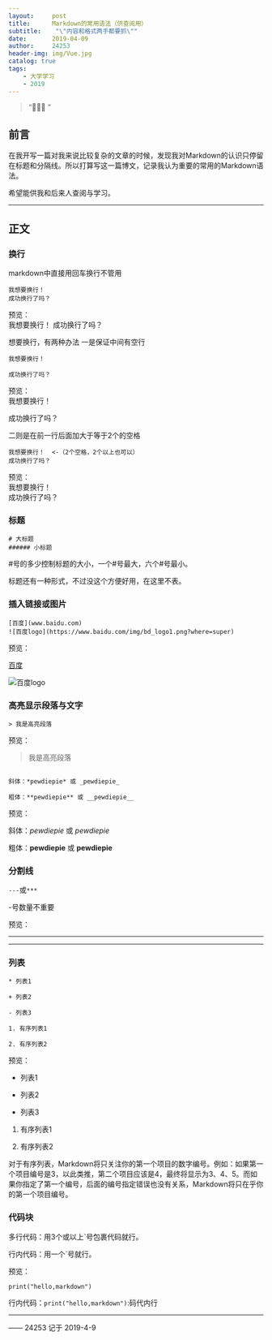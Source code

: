 ```yaml
---
layout:     post
title:      Markdown的常用语法（供查阅用）
subtitle:    "\"内容和格式两手都要抓\""
date:       2019-04-09
author:     24253
header-img: img/Vue.jpg
catalog: true
tags:
    - 大学学习
    - 2019
---
```


> “🙉🙉🙉 ”

## 前言

在我开写一篇对我来说比较复杂的文章的时候，发现我对Markdown的认识只停留在标题和分隔线。所以打算写这一篇博文，记录我认为重要的常用的Markdown语法。

希望能供我和后来人查阅与学习。

------

## 正文

### 换行

markdown中直接用回车换行不管用

```
我想要换行！
成功换行了吗？
```

预览：  
我想要换行！
成功换行了吗？

想要换行，有两种办法
一是保证中间有空行

```
我想要换行！

成功换行了吗？
```

预览：  
我想要换行！

成功换行了吗？

二则是在前一行后面加大于等于2个的空格  

```
我想要换行！  <-（2个空格，2个以上也可以）
成功换行了吗？
```
预览：  
我想要换行！  
成功换行了吗？

### 标题

```
# 大标题
###### 小标题
```

#号的多少控制标题的大小，一个#号最大，六个#号最小。

标题还有一种形式，不过没这个方便好用，在这里不表。

### 插入链接或图片

```
[百度](www.baidu.com)
![百度logo](https://www.baidu.com/img/bd_logo1.png?where=super)
```

预览：

[百度](www.baidu.com)

![百度logo](https://www.baidu.com/img/bd_logo1.png?where=super)

### 高亮显示段落与文字

`> 我是高亮段落`

预览：

> 我是高亮段落

```

斜体：*pewdiepie* 或 _pewdiepie_

粗体：**pewdiepie** 或 __pewdiepie__

```

预览：

斜体：*pewdiepie* 或 _pewdiepie_

粗体：**pewdiepie** 或 __pewdiepie__

### 分割线

`---`或`***`

-号数量不重要

预览：

---
***

### 列表

```
* 列表1

+ 列表2

- 列表3

1. 有序列表1

2. 有序列表2
```
预览：

* 列表1

+ 列表2

- 列表3

1. 有序列表1

2. 有序列表2

对于有序列表，Markdown将只关注你的第一个项目的数字编号。例如：如果第一个项目编号是3，以此类推，第二个项目应该是4，最终将显示为3、4、5。而如果你指定了第一个编号，后面的编号指定错误也没有关系，Markdown将只在乎你的第一个项目编号。

### 代码块

多行代码：用3个或以上`号包裹代码就行。

行内代码：用一个`号就行。

预览：

```
print("hello,markdown")
```

行内代码：`print("hello,markdown")`:码代内行

------

—— 24253 记于 2019-4-9

